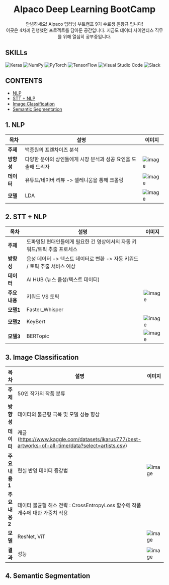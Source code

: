 <h1 align=center>
Alpaco Deep Learning BootCamp 
</h1>
<div align=center>
안녕하세요!  Alpaco 딥러닝 부트캠프 9기 수료생 윤왕규 입니다!<br/>
이곳은 4차례 진행했던 프로젝트를 담아둔 공간입니다. 지금도 데이터 사이언티스 직무를 위해 열심히 공부중입니다.
</div>

## SKILLs
![Keras](https://img.shields.io/badge/Keras-%23D00000.svg?style=for-the-badge&logo=Keras&logoColor=white)
![NumPy](https://img.shields.io/badge/numpy-%23013243.svg?style=for-the-badge&logo=numpy&logoColor=white)
![PyTorch](https://img.shields.io/badge/PyTorch-%23EE4C2C.svg?style=for-the-badge&logo=PyTorch&logoColor=white)
![TensorFlow](https://img.shields.io/badge/TensorFlow-%23FF6F00.svg?style=for-the-badge&logo=TensorFlow&logoColor=white)
![Visual Studio Code](https://img.shields.io/badge/Visual%20Studio%20Code-0078d7.svg?style=for-the-badge&logo=visual-studio-code&logoColor=white)
![Slack](https://img.shields.io/badge/Slack-4A154B?style=for-the-badge&logo=slack&logoColor=white)

## CONTENTS
 - [NLP](#NLP)
 - [STT + NLP](#STT-+-NLP)
 - [Image Classification](#Image-Classification)
 - [Semantic Segmentation](#Semantic-Segmentation)

##  1. NLP
목차 | 설명 | 이미지 | 
------------|------|-------|
**주제** | 백종원의 프렌차이즈 분석
**방향성** | 다양한 분야의 상인들에게 시장 분석과 성공 요인을 도출해 드리자 | ![image](https://github.com/yoonwanggyu/Alpaco_Project/assets/161268939/d04946eb-aa58-4225-a4bc-894bc0a8fc6b)
**데이터** | 유튜브/네이버 리뷰 -> 셀레니움을 통해 크롤링 | ![image](https://github.com/yoonwanggyu/Alpaco_Project/assets/161268939/4955a2c8-c53e-40e9-858b-f169e8ed4450)
**모델** | LDA | ![image](https://github.com/yoonwanggyu/Alpaco_Project/assets/161268939/5fb037fe-b127-4f7e-b9f3-0df817545ad6)



## 2. STT + NLP
목차 | 설명 | 이미지 | 
------|------|-------|
**주제** | 도파밍된 현대인들에게 필요한 긴 영상에서의 자동 키워드/토픽 추출 프로세스
**방향성** | 음성 데이터 -> 텍스트 데이터로 변환 -> 자동 키워드 / 토픽 추출 서비스 예상 
**데이터** | AI HUB (뉴스 음성/텍스트 데이터) 
**주요 내용** | 키워드 VS 토픽 | ![image](https://github.com/yoonwanggyu/Alpaco_Project/assets/161268939/01b4cb75-d081-4e16-84b8-07152a249752)
**모델1** | Faster_Whisper
**모델2** | KeyBert | ![image](https://github.com/yoonwanggyu/Alpaco_Project/assets/161268939/c0b35df6-5695-4bac-bec8-65e20955b528)
**모델3** | BERTopic | ![image](https://github.com/yoonwanggyu/Alpaco_Project/assets/161268939/2d32674a-397a-4ce0-8cd1-902cd2731471)


## 3. Image Classification
목차 | 설명 | 이미지 | 
------------|------|-------|
**주제** | 50인 작가의 작품 분류 
**방향성** | 데이터의 불균형 극복 및 모델 성능 향상 
**데이터** | 캐글(https://www.kaggle.com/datasets/ikarus777/best-artworks-of-all-time/data?select=artists.csv) 
**주요 내용1** | 현실 반영 데이터 증강법 | ![image](https://github.com/yoonwanggyu/Alpaco_Project/assets/161268939/638ff65a-4aed-4f52-b6cc-0c493dc2d200)
**주요 내용2** | 데이터 불균형 해소 전략 : CrossEntropyLoss 함수에 작품 개수에 대한 가중치 적용 
**모델** | ResNet, ViT | ![image](https://github.com/yoonwanggyu/Alpaco_Project/assets/161268939/392e9c0d-419c-4ed3-aac3-23075ac6a20a)
**결과** | 성능 | ![image](https://github.com/yoonwanggyu/Alpaco_Project/assets/161268939/986e0fb2-262d-4168-b200-24fb4cf5e6eb)


## 4. Semantic Segmentation


 
